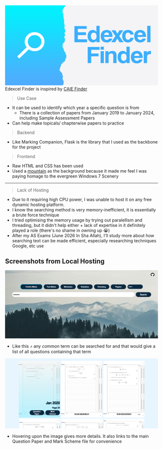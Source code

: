 ![image](static/bg.png)
Edexcel Finder is inspired by [CAIE Finder](https://caiefinder.com/)

> Use Case
- It can be used to identify which year a specific question is from 
    - There is a collection of papers from January 2019 to January 2024, including Sample Assessment Papers
- Can help make topicals/ chapterwise papers to practice
> Backend
- Like Marking Companion, Flask is the library that I used as the backbone for the project
> Frontend
- Raw HTML and CSS has been used
- Used a [mountain](https://www.pexels.com/photo/aerial-photography-of-pine-trees-on-the-mountain-9754/) as the background because it made me feel I was paying homage to the evergreen Windows 7 Scenery
---
> Lack of Hosting
- Due to it requiring high CPU power, I was unable to host it on any free dynamic hosting platform.
- I know the searching method is very memory-inefficient, it is essentially a brute force technique
- I tried optimising the memory usage by trying out paralellism and threading, but it didn't help either + lack of expertise in it definitely played a role (there's no shame in owning up 😭)
- After my AS Exams (June 2026 In Sha Allah), I'll study more about how searching text can be made efficient, especially researching techniques Google, etc use
## Screenshots from Local Hosting
![image](static/home.png)
- Like this ⤴️ any _common_ term can be searched for and that would give a list of all questions containing that term

![image](static/results.png)
- Hovering upon the image gives more details. It also links to the main Question Paper and Mark Scheme file for convenience